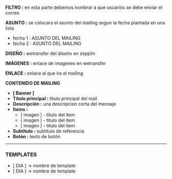**FILTRO :** en esta parte debemos nombrar a que usuarios se debe enviar el correo

**ASUNTO :** se colocara el asunto del mailing segun la fecha plantada en una lista
- fecha 1 : ASUNTO DEL MAILING
- fecha 2 : ASUNTO DEL MAILING

**DISEÑO :**   wetransfer del diseño en zepplin

**IMÁGENES :** enlace de imagenes en wetransfer

**ENLACE :** enlace al que ira el mailing

**CONTENIDO DE MAILING**

- **[ Banner ]** 
- **Titulo principal :** titulo principal del mail
- **Descripción  :** una descripcion corta del mensaje
- **Items :**
  - [ imagen ] - titulo del item
  - [ imagen ] - titulo del item
  - [ imagen ] - titulo del item
- **Subtitulo :** subtitulo de referencia
- **Botón :** texto de botón

----------------------------
### TEMPLATES
- [ DIA ] -> nombre de template
- [ DIA ] -> nombre de template